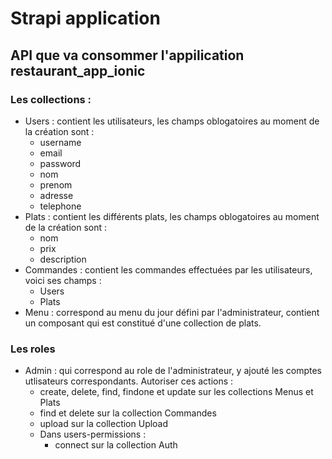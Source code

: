 # Strapi application

## API que va consommer l'appilication restaurant_app_ionic

### Les collections :

* Users : contient les utilisateurs, les champs oblogatoires au moment de la création sont :
  * username
  * email
  * password
  * nom
  * prenom
  * adresse
  * telephone
* Plats : contient les différents plats, les champs oblogatoires au moment de la création sont :
  * nom
  * prix
  * description
* Commandes : contient les commandes effectuées par les utilisateurs, voici ses champs :
  * Users
  * Plats
* Menu : correspond au menu du jour défini par l'administrateur, contient un composant qui est constitué d'une collection de plats.

### Les roles

* Admin : qui correspond au role de l'administrateur, y ajouté les comptes utlisateurs correspondants. Autoriser ces actions :
  * create, delete, find, findone et update sur les collections Menus et Plats
  * find et delete sur la collection Commandes
  * upload sur la collection Upload
  * Dans users-permissions :
    * connect sur la collection Auth
